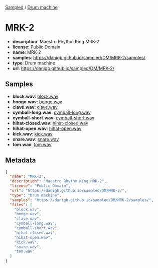 
[Sampled](https://danigb.github.io/sampled) /
[Drum machine](/DM)

# MRK-2

- __description__: Maestro Rhythm King MRK-2
- __license__: Public Domain
- __name__: MRK-2
- __samples__: https://danigb.github.io/sampled/DM/MRK-2/samples/
- __type__: Drum machine
- __url__: https://danigb.github.io/sampled/DM/MRK-2/

## Samples

- __block.wav__: [block.wav](https://danigb.github.io/sampled/DM/MRK-2/samples/block.wav)
- __bongo.wav__: [bongo.wav](https://danigb.github.io/sampled/DM/MRK-2/samples/bongo.wav)
- __clave.wav__: [clave.wav](https://danigb.github.io/sampled/DM/MRK-2/samples/clave.wav)
- __cymball-long.wav__: [cymball-long.wav](https://danigb.github.io/sampled/DM/MRK-2/samples/cymball-long.wav)
- __cymball-short.wav__: [cymball-short.wav](https://danigb.github.io/sampled/DM/MRK-2/samples/cymball-short.wav)
- __hihat-closed.wav__: [hihat-closed.wav](https://danigb.github.io/sampled/DM/MRK-2/samples/hihat-closed.wav)
- __hihat-open.wav__: [hihat-open.wav](https://danigb.github.io/sampled/DM/MRK-2/samples/hihat-open.wav)
- __kick.wav__: [kick.wav](https://danigb.github.io/sampled/DM/MRK-2/samples/kick.wav)
- __snare.wav__: [snare.wav](https://danigb.github.io/sampled/DM/MRK-2/samples/snare.wav)
- __tom.wav__: [tom.wav](https://danigb.github.io/sampled/DM/MRK-2/samples/tom.wav)

## Metadata

```json
{
  "name": "MRK-2",
  "description": "Maestro Rhythm King MRK-2",
  "license": "Public Domain",
  "url": "https://danigb.github.io/sampled/DM/MRK-2/",
  "type": "Drum machine",
  "samples": "https://danigb.github.io/sampled/DM/MRK-2/samples/",
  "files": [
    "block.wav",
    "bongo.wav",
    "clave.wav",
    "cymball-long.wav",
    "cymball-short.wav",
    "hihat-closed.wav",
    "hihat-open.wav",
    "kick.wav",
    "snare.wav",
    "tom.wav"
  ]
}
```

